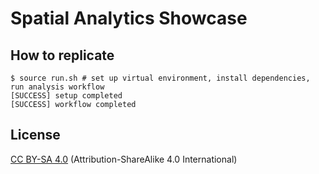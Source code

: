 # Spatial Analytics Showcase

## How to replicate
```console
$ source run.sh # set up virtual environment, install dependencies, run analysis workflow
[SUCCESS] setup completed
[SUCCESS] workflow completed
```

## License

[CC BY-SA 4.0](https://creativecommons.org/licenses/by-sa/4.0/) (Attribution-ShareAlike 4.0 International)
